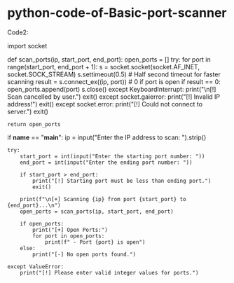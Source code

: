 # python-code-of-Basic-port-scanner

Code2:

import socket

def scan_ports(ip, start_port, end_port):
    open_ports = []
    try:
        for port in range(start_port, end_port + 1):
            s = socket.socket(socket.AF_INET, socket.SOCK_STREAM)
            s.settimeout(0.5)  # Half second timeout for faster scanning
            result = s.connect_ex((ip, port))  # 0 if port is open
            if result == 0:
                open_ports.append(port)
            s.close()
    except KeyboardInterrupt:
        print("\n[!] Scan cancelled by user.")
        exit()
    except socket.gaierror:
        print("[!] Invalid IP address!")
        exit()
    except socket.error:
        print("[!] Could not connect to server.")
        exit()
    
    return open_ports

if __name__ == "__main__":
    ip = input("Enter the IP address to scan: ").strip()
    
    try:
        start_port = int(input("Enter the starting port number: "))
        end_port = int(input("Enter the ending port number: "))
        
        if start_port > end_port:
            print("[!] Starting port must be less than ending port.")
            exit()
        
        print(f"\n[+] Scanning {ip} from port {start_port} to {end_port}...\n")
        open_ports = scan_ports(ip, start_port, end_port)
        
        if open_ports:
            print("[+] Open Ports:")
            for port in open_ports:
                print(f" - Port {port} is open")
        else:
            print("[-] No open ports found.")
    
    except ValueError:
        print("[!] Please enter valid integer values for ports.")


